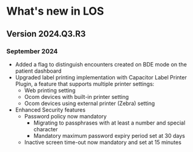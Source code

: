 # What's new in LOS

## Version 2024.Q3.R3

### September 2024

- Added a flag to distinguish encounters created on BDE mode on the patient dashboard 
- Upgraded label printing implementation with Capacitor Label Printer Plugin, a feature that supports multiple printer settings: 
    - Web printing setting
    - Ocom devices with built-in printer setting 
    - Ocom devices using external printer (Zebra) setting
- Enhanced Security features 
    - Password policy now mandatory 
        - Migrating to passphrases with at least a number and special character 
        - Mandatory maximum password expiry period set at 30 days 
    - Inactive screen time-out now mandatory and set at 15 minutes 